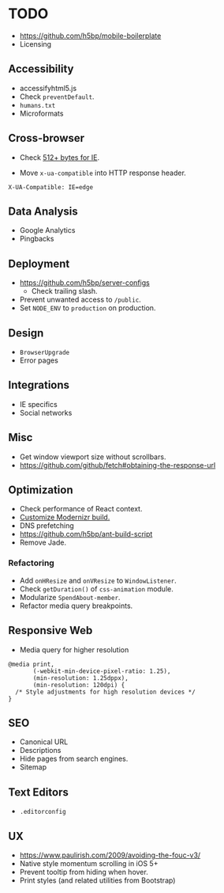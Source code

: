 # TODO

- <https://github.com/h5bp/mobile-boilerplate>
- Licensing

## Accessibility

- accessifyhtml5.js
- Check `preventDefault`.
- `humans.txt`
- Microformats

## Cross-browser

- Check [512+ bytes for IE](http://blogs.msdn.com/b/ieinternals/archive/2010/08/19/http-error-pages-in-internet-explorer.aspx).

- Move `x-ua-compatible` into HTTP response header.

```
X-UA-Compatible: IE=edge
```

## Data Analysis

- Google Analytics
- Pingbacks

## Deployment

- <https://github.com/h5bp/server-configs>
    - Check trailing slash.
- Prevent unwanted access to `/public`.
- Set `NODE_ENV` to `production` on production.

## Design

- `BrowserUpgrade`
- Error pages

## Integrations

- IE specifics
- Social networks

## Misc

- Get window viewport size without scrollbars.
- <https://github.com/github/fetch#obtaining-the-response-url>

## Optimization

- Check performance of React context.
- [Customize Modernizr build.](https://modernizr.com/download)
- DNS prefetching
- <https://github.com/h5bp/ant-build-script>
- Remove Jade.

### Refactoring

- Add `onHResize` and `onVResize` to `WindowListener`.
- Check `getDuration()` of `css-animation` module.
- Modularize `SpendAbout-member`.
- Refactor media query breakpoints.

## Responsive Web

- Media query for higher resolution

```
@media print,
       (-webkit-min-device-pixel-ratio: 1.25),
       (min-resolution: 1.25dppx),
       (min-resolution: 120dpi) {
  /* Style adjustments for high resolution devices */
}
```

## SEO

- Canonical URL
- Descriptions
- Hide pages from search engines.
- Sitemap

## Text Editors

- `.editorconfig`

## UX

- <https://www.paulirish.com/2009/avoiding-the-fouc-v3/>
- Native style momentum scrolling in iOS 5+
- Prevent tooltip from hiding when hover.
- Print styles (and related utilities from Bootstrap)

